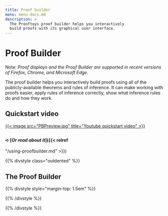 ```yaml
---
title: Proof builder
menu: menu-docs.md
description: >
  The Prooftoys proof builder helps you interactively
  build proofs with its graphical user interface.
---
```


# Proof Builder

Note: <i>Proof displays and the Proof Builder are supported in recent
versions of Firefox, Chrome, and Microsoft Edge.</i>

The proof builder helps you interactively build proofs using all of the
publicly-available theorems and rules of inference.  It can make
working with proofs easier, apply rules of inference correctly, show
what inference rules do and how they work.

## Quickstart video

<div style="margin-bottom: 2em">
<a href="https://youtube.com/watch?v=WLvGFIHqL88">
{{< image src="PBPreview.jpg" title="Youtube quickstart video" >}}
</a>
</div>

#### &#x27aa; [***Or read about it***]({{< relref
"/using-proofbuilder.md" >}})

{{% divstyle class="outdented" %}}

## The Proof Builder

{{% divstyle style="margin-top: 1.5em" %}}
<div id=proofEditor></div>
{{% /divstyle %}}

{{% /divstyle %}}

<script defer>
$(() => {
  // Do all of this "soon" after all ordinary Prooftoys initializations.
  Promise.resolve().then(() => {
    // The page might have a "fact=" query parameter.
    const fact_arg = Toy.rawQueryParams.fact;
    // Proof editor node
    const options = (fact_arg ? 
                     {docName: 'proofbuilder', loadDoc: false}
                     : {});
    var editor = new Toy.ProofEditor(options);
    window.proofEditor = editor;
    $('#proofEditor').append(editor.$node);
    if (fact_arg) {
      const rules = Toy.rules;
      // Convert "^" in the query string to '&' to support
      // facts with conjunctions in them.
      const fact = fact_arg.replace(/\^/g, '&');
      // If there is a "fact" query parameter, force the editor to
      // load the fact and ignore any existing "proofbuilder" document.
      // If "details" is also supplied, this forces the editor to
      // load a proof of the fact.
      console.log(fact);
      const result = rules.fact(fact);
      editor.addStep(result);
      const details = Toy.queryParams.details;
      if (details) {
        rules.inline(editor.steps[0].original);
      }
    }
  });
});
</script>
